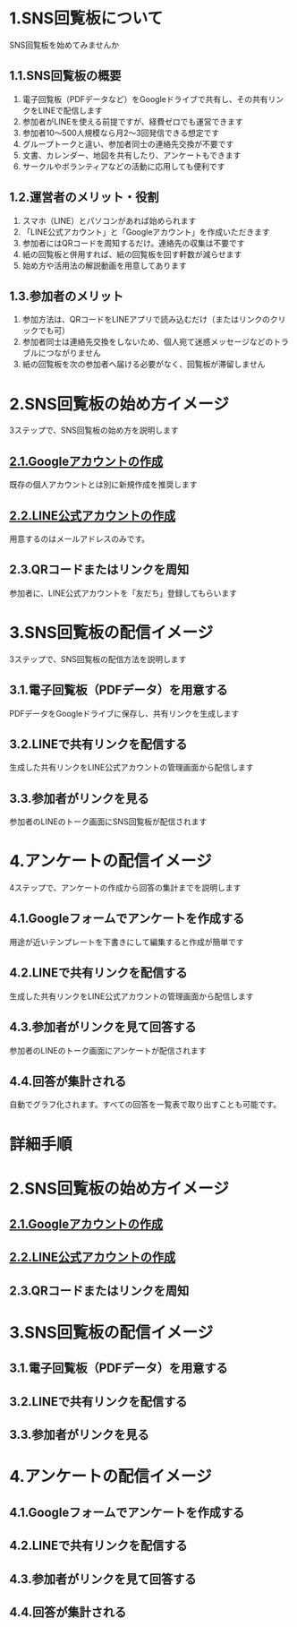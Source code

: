 # 1.SNS回覧板について
SNS回覧板を始めてみませんか
## 1.1.SNS回覧板の概要
1. 電子回覧板（PDFデータなど）をGoogleドライブで共有し、その共有リンクをLINEで配信します
2. 参加者がLINEを使える前提ですが、経費ゼロでも運営できます
3. 参加者10～500人規模なら月2～3回発信できる想定です
4. グループトークと違い、参加者同士の連絡先交換が不要です
5. 文書、カレンダー、地図を共有したり、アンケートもできます
6. サークルやボランティアなどの活動に応用しても便利です
## 1.2.運営者のメリット・役割
1. スマホ（LINE）とパソコンがあれば始められます
2. 「LINE公式アカウント」と「Googleアカウント」を作成いただきます
3. 参加者にはQRコードを周知するだけ。連絡先の収集は不要です
4. 紙の回覧板と併用すれば、紙の回覧板を回す軒数が減らせます
5. 始め方や活用法の解説動画を用意してあります
## 1.3.参加者のメリット
1. 参加方法は、QRコードをLINEアプリで読み込むだけ（またはリンクのクリックでも可）
2. 参加者同士は連絡先交換をしないため、個人宛て迷惑メッセージなどのトラブルにつながりません
3. 紙の回覧板を次の参加者へ届ける必要がなく、回覧板が滞留しません
  
# 2.SNS回覧板の始め方イメージ
3ステップで、SNS回覧板の始め方を説明します
## [2.1.Googleアカウントの作成](https://github.com/78tch/Web_Kairanban/blob/main/2_1_google_account.md)
既存の個人アカウントとは別に新規作成を推奨します
## [2.2.LINE公式アカウントの作成](https://github.com/78tch/Web_Kairanban/blob/main/2_2_LINE_OfficialAccount.md)
用意するのはメールアドレスのみです。
## 2.3.QRコードまたはリンクを周知
参加者に、LINE公式アカウントを「友だち」登録してもらいます
  
# 3.SNS回覧板の配信イメージ
3ステップで、SNS回覧板の配信方法を説明します
## 3.1.電子回覧板（PDFデータ）を用意する
PDFデータをGoogleドライブに保存し、共有リンクを生成します
## 3.2.LINEで共有リンクを配信する
生成した共有リンクをLINE公式アカウントの管理画面から配信します
## 3.3.参加者がリンクを見る
参加者のLINEのトーク画面にSNS回覧板が配信されます
  
# 4.アンケートの配信イメージ
4ステップで、アンケートの作成から回答の集計までを説明します
## 4.1.Googleフォームでアンケートを作成する
用途が近いテンプレートを下書きにして編集すると作成が簡単です
## 4.2.LINEで共有リンクを配信する
生成した共有リンクをLINE公式アカウントの管理画面から配信します
## 4.3.参加者がリンクを見て回答する
参加者のLINEのトーク画面にアンケートが配信されます
## 4.4.回答が集計される
自動でグラフ化されます。すべての回答を一覧表で取り出すことも可能です。

# 詳細手順
# 2.SNS回覧板の始め方イメージ
## [2.1.Googleアカウントの作成](https://github.com/78tch/Web_Kairanban/blob/main/2_1_google_account.md)
## [2.2.LINE公式アカウントの作成](https://github.com/78tch/Web_Kairanban/blob/main/2_2_LINE_OfficialAccount.md)
## 2.3.QRコードまたはリンクを周知
  
# 3.SNS回覧板の配信イメージ
## 3.1.電子回覧板（PDFデータ）を用意する
## 3.2.LINEで共有リンクを配信する
## 3.3.参加者がリンクを見る
  
# 4.アンケートの配信イメージ
## 4.1.Googleフォームでアンケートを作成する
## 4.2.LINEで共有リンクを配信する
## 4.3.参加者がリンクを見て回答する
## 4.4.回答が集計される
